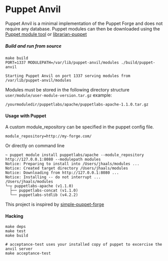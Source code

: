 # Puppet Anvil

Puppet Anvil is a minimal implementation of the Puppet Forge and does not require any database.
Puppet modules can then be downloaded using the [Puppet module tool](https://docs.puppetlabs.com/puppet/latest/reference/modules_installing.html#installing-from-another-module-repository) or [librarian-puppet](http://librarian-puppet.com/)


##### Build and run from source

    make build
    PORT=1337 MODULEPATH=/var/lib/puppet-anvil/modules ./build/puppet-anvil

    Starting Puppet Anvil on port 1337 serving modules from /var/lib/puppet-anvil/modules

Modules must be stored in the following directory structure `user/module/user-module-version.tar.gz`
example:

    /yourmoduledir/puppetlabs/apache/puppetlabs-apache-1.1.0.tar.gz

#### Usage with Puppet
A custom module_repository can be specified in the puppet config file.

    module_repository=http://my-forge.com/

Or directly on command line

    ~ puppet module install puppetlabs/apache --module_repository http://127.0.0.1:8080 --modulepath modules
    Notice: Preparing to install into /Users/jhaals/modules ...
    Notice: Created target directory /Users/jhaals/modules
    Notice: Downloading from http://127.0.0.1:8080 ...
    Notice: Installing -- do not interrupt ...
    /Users/jhaals/modules
    └─┬ puppetlabs-apache (v1.1.0)
      ├── puppetlabs-concat (v1.1.0)
      └── puppetlabs-stdlib (v4.2.2)

This project is inspired by [simple-puppet-forge](https://github.com/dalen/simple-puppet-forge)

#### Hacking

	make deps
	make test
	make build
	
	# acceptance-test uses your installed copy of puppet to excercise the anvil server
	make acceptance-test

